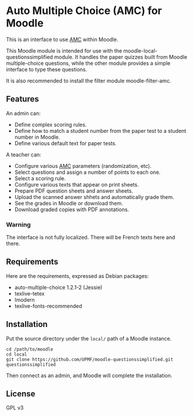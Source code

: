 Auto Multiple Choice (AMC) for Moodle
=====================================

This is an interface to use [AMC](http://home.gna.org/auto-qcm/) within Moodle.

This Moodle module is intended for use with the moodle-local-questionssimplified module.
It handles the paper quizzes built from Moodle multiple-choice questions,
while the other module provides a simple interface to type these questions.

It is also recommended to install the filter module moodle-filter-amc.


Features
--------

An admin can:

* Define complex scoring rules.
* Define how to match a student number from the paper test to a student number in Moodle.
* Define various default text for paper tests.

A teacher can:

* Configure various [AMC](http://home.gna.org/auto-qcm/) parameters (randomization, etc).
* Select questions and assign a number of points to each one.
* Select a scoring rule.
* Configure various texts that appear on print sheets.
* Prepare PDF question sheets and answer sheets.
* Upload the scanned answer shhets and automatically grade them.
* See the grades in Moodle or download them.
* Download graded copies with PDF annotations.

### Warning

The interface is not fully localized.
There will be French texts here and there.


Requirements
------------

Here are the requirements, expressed as Debian packages:

* auto-multiple-choice 1.2.1-2 (Jessie)
* texlive-tetex
* lmodern
* texlive-fonts-recommended


Installation
------------

Put the source directory under the `local/` path of a Moodle instance.

```
cd /path/to/moodle
cd local
git clone https://github.com/UPMF/moodle-questionssimplified.git questionssimplified
```

Then connect as an admin, and Moodle will complete the installation.


License
-------
GPL v3
